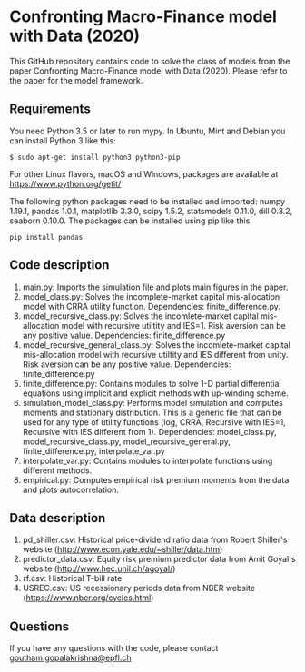 # Confronting Macro-Finance model with Data (2020)
This GitHub repository contains code to solve the class of models from the paper Confronting Macro-Finance model with Data (2020). Please refer to the paper for the model framework. 

## Requirements
You need Python 3.5 or later to run mypy. In Ubuntu, Mint and Debian you can install Python 3 like this:
```
$ sudo apt-get install python3 python3-pip 
```
For other Linux flavors, macOS and Windows, packages are available at
https://www.python.org/getit/

The following python packages need to be installed and imported: numpy 1.19.1, pandas 1.0.1, matplotlib 3.3.0, scipy 1.5.2, statsmodels 0.11.0, dill 0.3.2, seaborn 0.10.0. The packages can be installed using pip like this
```
pip install pandas
```

## Code description
1) main.py: Imports the simulation file and plots main figures in the paper.
2) model_class.py: Solves the incomplete-market capital mis-allocation model with CRRA utility function. Dependencies: finite_difference.py. 
3) model_recursive_class.py: Solves the incomlete-market capital mis-allocation model with recursive utiltity and IES=1. Risk aversion can be any positive value. Dependencies: finite_difference.py
4) model_recursive_general_class.py: Solves the incomlete-market capital mis-allocation model with recursive utiltity and IES different from unity. Risk aversion can be any positive value. Dependencies: finite_difference.py
5) finite_difference.py: Contains modules to solve 1-D partial differential equations using implicit and explicit methods with up-winding scheme. 
6) simulation_model_class.py: Performs model simulation and computes moments and stationary distribution. This is a generic file that can be used for any type of utility functions (log, CRRA, Recursive with IES=1, Recursive with IES different from 1). Dependencies: model_class.py, model_recursive_class.py, model_recursive_general.py, finite_difference.py, interpolate_var.py
7) interpolate_var.py: Contains modules to interpolate functions using different methods.
8) empirical.py: Computes empirical risk premium moments from the data and plots autocorrelation. 


## Data description
1) pd_shiller.csv: Historical price-dividend ratio data from Robert Shiller's website (http://www.econ.yale.edu/~shiller/data.htm)
2) predictor_data.csv: Equity risk premium predictor data from Amit Goyal's website (http://www.hec.unil.ch/agoyal/)
3) rf.csv: Historical T-bill rate 
4) USREC.csv: US recessionary periods data from NBER website (https://www.nber.org/cycles.html)

## Questions
If you have any questions with the code, please contact goutham.gopalakrishna@epfl.ch
